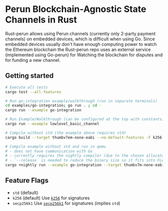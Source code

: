 # Perun Blockchain-Agnostic State Channels in Rust
Rust-perun allows using Perun channels (currently only 2-party payment channels)
on embedded devices, which is difficult when using Go. Since embedded devices
usually don't have enough computing power to watch the Ethereum blockchain the
Rust-perun repo uses an external service (implemented using Go-perun) for
Watching the blockchain for disputes and for funding a new channel.

## Getting started
```bash
# Execute all tests
cargo test --all-features

# Run go-integration example/walkthrough (run in separate terminals)
cd examples/go-integration; go run . ; cd -
cargo run --example go-integration

# Run Example/Walkthrough (can be configured at the top with constants)
cargo run --example lowlevel_basic_channel

# Compile without std (the example above requires std)
cargo build --target thumbv7em-none-eabi --no-default-features -F k256

# Compile example without std and run in qemu
# - does not have communication with Go
# - currently requires the nightly compiler (due to the chosen allocator)
# - `--release` is needed to reduce the binary size so it fits into FLASH
cargo +nightly run --example go-integration --target thumbv7m-none-eabi --no-default-features -F nostd-example --release
```

## Feature Flags
- `std` (default)
- `k256` (default) Use [`k256`](https://crates.io/crates/k256) for signatures
- `secp256k1` Use [`secp256k1`](https://crates.io/crates/secp256k1) for signatures (implies `std`)
